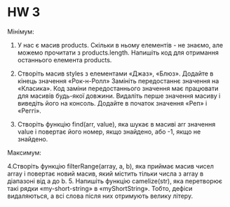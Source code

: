 # HW 3
<p>
Мінімум:

1. У нас є масив products. Скільки в ньому елементів - не знаємо, але можемо прочитати з products.length.
Напишіть код для отримання останнього елемента products.

2. Створіть масив styles з елементами «Джаз», «Блюз».
Додайте в кінець значення «Рок-н-Ролл»
Замініть передостаннє значення на «Класика». Код заміни передостаннього значення має працювати для масивів будь-якої довжини.
Видаліть перше значення масиву і виведіть його на консоль.
Додайте в початок значення «Реп» і «Реггі».
3. Створіть функцію find(arr, value), яка шукає в масиві arr значення value і повертає його номер, якщо знайдено, або -1, якщо не знайдено.

Максимум:
  
4.Створіть функцію filterRange(array, a, b), яка приймає масив чисел array і повертає новий масив, який містить тільки числа з array в діапазоні від a до b.
5. Напишіть функцію camelize(str), яка перетворює такі рядки «my-short-string» в «myShortString». Тобто, дефіси видаляються, а всі слова після них отримують велику літеру. 
</p>
